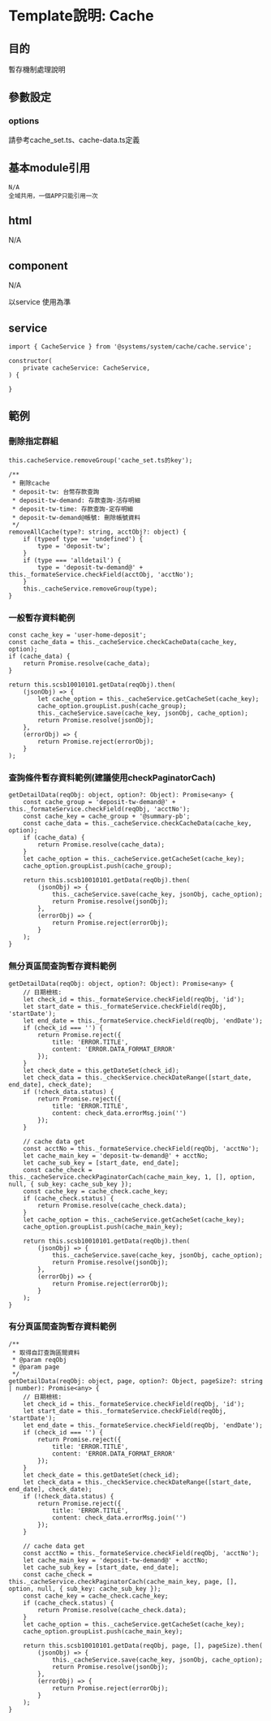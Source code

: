 # Template說明: Cache
## 目的
暫存機制處理說明


## 參數設定
### options
請參考cache_set.ts、cache-data.ts定義




## 基本module引用
    N/A
    全域共用，一個APP只能引用一次


## html
N/A


## component
N/A

以service 使用為準

## service

    import { CacheService } from '@systems/system/cache/cache.service';

    constructor(
        private cacheService: CacheService,
    ) {

    }

## 範例

### 刪除指定群組

    this.cacheService.removeGroup('cache_set.ts的key');

    /**
     * 刪除cache
     * deposit-tw: 台幣存款查詢
     * deposit-tw-demand: 存款查詢-活存明細
     * deposit-tw-time: 存款查詢-定存明細
     * deposit-tw-demand@帳號: 刪除帳號資料
     */
    removeAllCache(type?: string, acctObj?: object) {
        if (typeof type == 'undefined') {
            type = 'deposit-tw';
        }
        if (type === 'alldetail') {
            type = 'deposit-tw-demand@' + this._formateService.checkField(acctObj, 'acctNo');
        }
        this._cacheService.removeGroup(type);
    }


### 一般暫存資料範例

    const cache_key = 'user-home-deposit';
    const cache_data = this._cacheService.checkCacheData(cache_key, option);
    if (cache_data) {
        return Promise.resolve(cache_data);
    }

    return this.scsb10010101.getData(reqObj).then(
        (jsonObj) => {
            let cache_option = this._cacheService.getCacheSet(cache_key);
            cache_option.groupList.push(cache_group);
            this._cacheService.save(cache_key, jsonObj, cache_option);
            return Promise.resolve(jsonObj);
        },
        (errorObj) => {
            return Promise.reject(errorObj);
        }
    );


### 查詢條件暫存資料範例(建議使用checkPaginatorCach)

    getDetailData(reqObj: object, option?: Object): Promise<any> {
        const cache_group = 'deposit-tw-demand@' + this._formateService.checkField(reqObj, 'acctNo');
        const cache_key = cache_group + '@summary-pb';
        const cache_data = this._cacheService.checkCacheData(cache_key, option);
        if (cache_data) {
            return Promise.resolve(cache_data);
        }
        let cache_option = this._cacheService.getCacheSet(cache_key);
        cache_option.groupList.push(cache_group);

        return this.scsb10010101.getData(reqObj).then(
            (jsonObj) => {
                this._cacheService.save(cache_key, jsonObj, cache_option);
                return Promise.resolve(jsonObj);
            },
            (errorObj) => {
                return Promise.reject(errorObj);
            }
        );
    }


### 無分頁區間查詢暫存資料範例


    getDetailData(reqObj: object, option?: Object): Promise<any> {
        // 日期檢核: 
        let check_id = this._formateService.checkField(reqObj, 'id');
        let start_date = this._formateService.checkField(reqObj, 'startDate');
        let end_date = this._formateService.checkField(reqObj, 'endDate');
        if (check_id === '') {
            return Promise.reject({
                title: 'ERROR.TITLE',
                content: 'ERROR.DATA_FORMAT_ERROR'
            });
        }
        let check_date = this.getDateSet(check_id);
        let check_data = this._checkService.checkDateRange([start_date, end_date], check_date);
        if (!check_data.status) {
            return Promise.reject({
                title: 'ERROR.TITLE',
                content: check_data.errorMsg.join('')
            });
        }

        // cache data get
        const acctNo = this._formateService.checkField(reqObj, 'acctNo');
        let cache_main_key = 'deposit-tw-demand@' + acctNo;
        let cache_sub_key = [start_date, end_date];
        const cache_check = this._cacheService.checkPaginatorCach(cache_main_key, 1, [], option, null, { sub_key: cache_sub_key });
        const cache_key = cache_check.cache_key;
        if (cache_check.status) {
            return Promise.resolve(cache_check.data);
        }
        let cache_option = this._cacheService.getCacheSet(cache_key);
        cache_option.groupList.push(cache_main_key);

        return this.scsb10010101.getData(reqObj).then(
            (jsonObj) => {
                this._cacheService.save(cache_key, jsonObj, cache_option);
                return Promise.resolve(jsonObj);
            },
            (errorObj) => {
                return Promise.reject(errorObj);
            }
        );
    }


### 有分頁區間查詢暫存資料範例


    /**
     * 取得自訂查詢區間資料
     * @param reqObj
     * @param page
     */
    getDetailData(reqObj: object, page, option?: Object, pageSize?: string | number): Promise<any> {
        // 日期檢核: 
        let check_id = this._formateService.checkField(reqObj, 'id');
        let start_date = this._formateService.checkField(reqObj, 'startDate');
        let end_date = this._formateService.checkField(reqObj, 'endDate');
        if (check_id === '') {
            return Promise.reject({
                title: 'ERROR.TITLE',
                content: 'ERROR.DATA_FORMAT_ERROR'
            });
        }
        let check_date = this.getDateSet(check_id);
        let check_data = this._checkService.checkDateRange([start_date, end_date], check_date);
        if (!check_data.status) {
            return Promise.reject({
                title: 'ERROR.TITLE',
                content: check_data.errorMsg.join('')
            });
        }

        // cache data get
        const acctNo = this._formateService.checkField(reqObj, 'acctNo');
        let cache_main_key = 'deposit-tw-demand@' + acctNo;
        let cache_sub_key = [start_date, end_date];
        const cache_check = this._cacheService.checkPaginatorCach(cache_main_key, page, [], option, null, { sub_key: cache_sub_key });
        const cache_key = cache_check.cache_key;
        if (cache_check.status) {
            return Promise.resolve(cache_check.data);
        }
        let cache_option = this._cacheService.getCacheSet(cache_key);
        cache_option.groupList.push(cache_main_key);

        return this.scsb10010101.getData(reqObj, page, [], pageSize).then(
            (jsonObj) => {
                this._cacheService.save(cache_key, jsonObj, cache_option);
                return Promise.resolve(jsonObj);
            },
            (errorObj) => {
                return Promise.reject(errorObj);
            }
        );
    }

